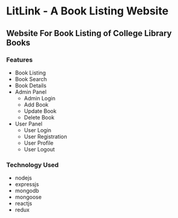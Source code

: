 # LitLink - A Book Listing Website
## Website For Book Listing of College Library Books
### Features
- Book Listing
- Book Search
- Book Details
- Admin Panel
    - Admin Login
    - Add Book
    - Update Book
    - Delete Book
- User Panel
    - User Login
    - User Registration
    - User Profile
    - User Logout

### Technology Used
- nodejs
- expressjs
- mongodb
- mongoose
- reactjs
- redux
